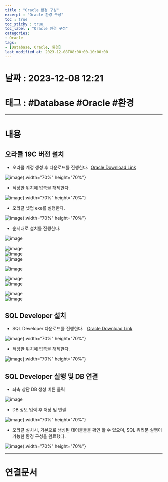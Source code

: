 ```yaml
---
title : "Oracle 환경 구성"
excerpt : "Oracle 환경 구성"
toc : true
toc_sticky : true
toc_label : "Oracle 환경 구성"
categories:
- Oracle
tags:
- [Database, Oracle, 환경]
last_modified_at: 2023-12-08T08:00:00-10:00:00
---
```


# 날짜 : 2023-12-08 12:21

# 태그 : #Database #Oracle #환경 
---

# 내용

## 오라클 19C 버전 설치
- 오라클 계정 생성 후 다운로드를 진행한다.  [Oracle Download Link](https://www.oracle.com/kr/database/technologies/oracle19c-windows-downloads.html)  
  
![image](../../assets/images/DownloadOracle.png){:width="70%" height="70%"}  

- 적당한 위치에 압축을 해제한다.  
  
![image](../../assets/images/ExtractOracleZipFile.png){:width="70%" height="70%"}  

- 오라클 셋업 exe를 실행한다.  
  
![image](../../assets/images/ExecuteOracleSetup.png){:width="70%" height="70%"}  

- 순서대로 설치를 진행한다.  
  
![image](../../assets/images/OracleSetup01.png)
  
![image](../../assets/images/OracleSetup02.png)  
![image](../../assets/images/OracleSetup03.png)  
![image](../../assets/images/OracleSetup04.png)
  
![image](../../assets/images/OracleSetup04_Popup.png)
  
![image](../../assets/images/OracleSetup05.png)  
![image](../../assets/images/OracleSetup06.png)
  
![image](../../assets/images/OracleSetup07.png)  
![image](../../assets/images/OracleSetup08.png)

## SQL Developer 설치
- SQL Developer 다운로드를 진행한다.   [Oracle Download Link](https://www.oracle.com/database/sqldeveloper/technologies/download/)  
  
![image](../../assets/images/DownloadSQLDeveloper.png){:width="70%" height="70%"}  

- 적당한 위치에 압축을 해제한다.  
  
![image](../../assets/images/ExtractSQLDeveloper.png){:width="70%" height="70%"}  

## SQL Developer 실행 및 DB 연결
- 좌측 상단 DB 생성 버튼 클릭  
   
![image](../../assets/images/SQLDeveloper_CreateNewDatabase.png)
- DB 정보 입력 후 저장 및 연결  
  
![image](../../assets/images/SQLDeveloper_CreateNewDatabase_01.png){:width="70%" height="70%"}  

- 오라클 설치시, 기본으로 생성된 테이블들을 확인 할 수 있으며, SQL 쿼리문 실행이 가능한 환경 구성을 완료했다.  
  
![image](../../assets/images/SQLDeveloper_Result.png){:width="70%" height="70%"}

---

# 연결문서
